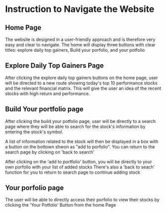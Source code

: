 # Instruction to Navigate the Website 

## Home Page 
The website is designed in a user-friendly approach and is therefore very easy and clear to navigate. The home will display three buttons with clear titles: explore daily top gainers, Build your porfolio, and your potfolio 

## Explore Daily Top Gainers Page 
After clicking the explore daily top gainers buttons on the home page, user will be directed to a new route showing today's top 10 performance stocks and the relevant financial matrix. This will give the user an idea of the recent stocks with high return and performance. 

## Build Your portfolio page 
After clicking the build your potfolio page, user will be directly to a search page where they will be able to search for the stock's information by entering the stock's symbol. 

A list of information related to the stock will then be displayed in a box with a button on the bottown shwon as "add to porfolio". You can return to the search page by clicking on 'back to search'

After clicking on the 'add to portfolio' button, you will be directly to your own porfolio with your list of added stocks 
There's also a 'back to seach' function for you to return to search page to continue adding stock 

## Your porfolio page
The user will be able to directly access their porfolio to view their stocks by clicking the 'Your Potfolio' Button from the home Page 

